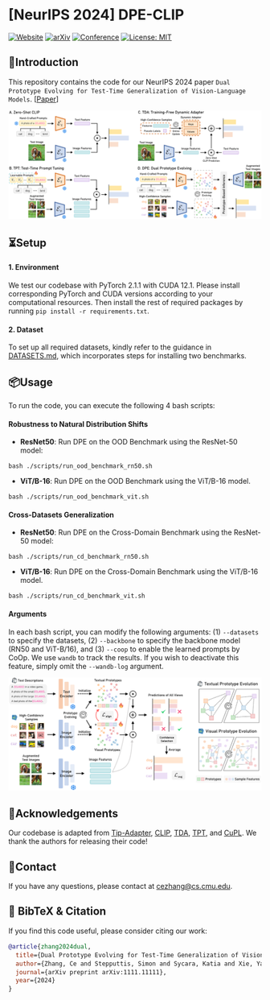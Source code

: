 # [NeurIPS 2024] DPE-CLIP
[![Website](https://img.shields.io/badge/Project-Website-green)](https://zhangce01.github.io/DPE-CLIP/)
[![arXiv](https://img.shields.io/badge/arXiv-1111.11111-red)](http://arxiv.org/abs/1111.11111)
[![Conference](https://img.shields.io/badge/NeurIPS-2024-blue)](https://neurips.cc/)
[![License: MIT](https://img.shields.io/badge/License-MIT-yellow.svg)](https://opensource.org/licenses/MIT)

## 👀Introduction
This repository contains the code for our NeurIPS 2024 paper `Dual Prototype Evolving for Test-Time Generalization of Vision-Language Models`. [[Paper](https://arxiv.org/abs/1111.11111)]

![](docs/comparison.png)

## ⏳Setup

#### 1. Environment
We test our codebase with PyTorch 2.1.1 with CUDA 12.1. Please install corresponding PyTorch and CUDA versions according to your computational resources. Then install the rest of required packages by running `pip install -r requirements.txt`. 

#### 2. Dataset
To set up all required datasets, kindly refer to the guidance in [DATASETS.md](docs/DATASETS.md), which incorporates steps for installing two benchmarks.

## 📦Usage
To run the code, you can execute the following 4 bash scripts:

#### Robustness to Natural Distribution Shifts
* **ResNet50**: Run DPE on the OOD Benchmark using the ResNet-50 model:
```
bash ./scripts/run_ood_benchmark_rn50.sh 
```
* **ViT/B-16**: Run DPE on the OOD Benchmark using the ViT/B-16 model.
```
bash ./scripts/run_ood_benchmark_vit.sh 
```

#### Cross-Datasets Generalization
* **ResNet50**: Run DPE on the Cross-Domain Benchmark using the ResNet-50 model:
```
bash ./scripts/run_cd_benchmark_rn50.sh 
```
* **ViT/B-16**: Run DPE on the Cross-Domain Benchmark using the ViT/B-16 model.
```
bash ./scripts/run_cd_benchmark_vit.sh 
```

#### Arguments
In each bash script, you can modify the following arguments: (1) `--datasets` to specify the datasets, (2) `--backbone` to specify the backbone model (RN50 and ViT-B/16), and (3) `--coop` to enable the learned prompts by CoOp. We use `wandb` to track the results. If you wish to deactivate this feature, simply omit the `--wandb-log` argument.


![](docs/overview.png)

## 🙏Acknowledgements

Our codebase is adapted from [Tip-Adapter](https://github.com/gaopengcuhk/Tip-Adapter/), [CLIP](https://github.com/openai/CLIP/tree/main/clip), [TDA](https://github.com/kdiAAA/TDA), [TPT](https://github.com/azshue/TPT), and [CuPL](https://github.com/sarahpratt/CuPL). We thank the authors for releasing their code!

## 📧Contact

If you have any questions, please  contact at [cezhang@cs.cmu.edu](mailto:cezhang@cs.cmu.edu).

## 📌 BibTeX & Citation

If you find this code useful, please consider citing our work:

```bibtex
@article{zhang2024dual,
  title={Dual Prototype Evolving for Test-Time Generalization of Vision-Language Models},
  author={Zhang, Ce and Stepputtis, Simon and Sycara, Katia and Xie, Yaqi},
  journal={arXiv preprint arXiv:1111.11111},
  year={2024}
}
```
